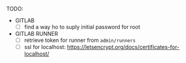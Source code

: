 TODO:

- GITLAB
    - [ ] find a way ho to suply initial password for root
- GITLAB RUNNER
    - [ ] retrieve token for runner from `admin/runners`
    - [ ] ssl for localhost: https://letsencrypt.org/docs/certificates-for-localhost/